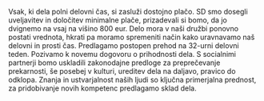 Vsak, ki dela polni delovni čas, si zasluži dostojno plačo. SD smo dosegli uveljavitev in določitev minimalne plače, prizadevali si bomo, da jo dvignemo na vsaj na višino 800 eur. Delo mora v naši družbi ponovno postati vrednota, hkrati pa moramo spremeniti način kako uravnavamo naš delovni in prosti čas. Predlagamo postopen prehod na 32-urni delovni teden.
Pozivamo k novemu dogovoru o prihodnosti dela. S socialnimi partnerji bomo uskladili zakonodajne predloge za preprečevanje prekarnosti, še posebej v kulturi, ureditev dela na daljavo, pravico do odklopa. Znanja in ustvarjalnost naših ljudi so ključna primerjalna prednost, za pridobivanje novih kompetenc predlagamo sklad dela.
